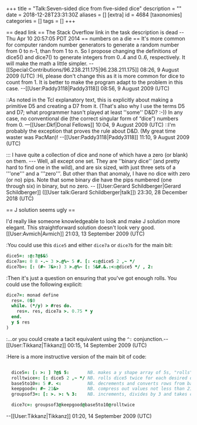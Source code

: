 +++
title = "Talk:Seven-sided dice from five-sided dice"
description = ""
date = 2018-12-28T23:31:30Z
aliases = []
[extra]
id = 4684
[taxonomies]
categories = []
tags = []
+++

== dead link ==
The Stack Overflow link in the task description is dead --Thu Apr 10 20:57:05 PDT 2014
== numbers on a die ==
It's more common for computer random number generators to generate a random number from 0 to n-1, than from 1 to n. So I propose changing the definitions of dice5() and dice7() to generate integers from 0..4 and 0..6, respectively. It will make the math a little simpler. --[[Special:Contributions/96.238.211.175|96.238.211.175]] 08:26, 9 August 2009 (UTC)
:Hi, please don't change this as it is more common for dice to count from 1. It is better to make the program adapt to the problem in this case. --[[User:Paddy3118|Paddy3118]] 08:56, 9 August 2009 (UTC)

::As noted in the Tcl explanatory text, this is explicitly about making a primitive D5 and creating a D7 from it. (That's also why I use the terms D5 and D7; what programmer hasn't played at least ''some'' D&D? :-)) In any case, no conventional die (the correct singular form of “dice”) numbers from 0. —[[User:Dkf|Donal Fellows]] 10:04, 9 August 2009 (UTC)
::I'm probably the exception that proves the rule about D&D. (My great time waster was PacMan)!  --[[User:Paddy3118|Paddy3118]] 11:10, 9 August 2009 (UTC)

::: I have quite a collection of dice and none of which have a zero (or blank) on them.         --- Well, all except one set.   They are   ''binary dice''   (and pretty hard to find one in the wild),   and are six sized, with just three sets of a '''one''' and a '''zero'''.   But other than that anomaly, I have no dice with zero (or no) pips.    Note that some binary die have the pips numbered (one through six) in binary, but no zero.      -- [[User:Gerard Schildberger|Gerard Schildberger]] ([[User talk:Gerard Schildberger|talk]]) 23:30, 28 December 2018 (UTC)

== J solution seems ugly ==

I'd really like someone knowledgeable to look and make J solution more elegant. This straightforward solution doesn't look very good. [[User:Avmich|Avmich]] 21:03, 13 September 2009 (UTC)

:You could use this <code>dice5</code> and either <code>dice7a</code> or <code>dice7b</code> for the main bit:

```j
dice5=: :@:?@$&5
dice7a=: 0 8 -.~ 3 >.@%~ 5 #. [: <:@dice5 2 ,~ */
dice7b=: [: (#~ 7&>:) 3 >.@%~ [: 5&#.&.:<:@dice5 */ , 2:
```


:Then it's just a question on ensuring that you've got enough rolls. You could use the following explicit:

```j
dice7=: monad define
  res=. 0$0
  while. (*/y) > #res do.
    res=. res, dice7a >. 0.75 * y
  end.
  y $ res
)
```

:...or you could create a tacit equivalent using the <code>^:</code> conjunction.--[[User:Tikkanz|Tikkanz]] 00:15, 14 September 2009 (UTC)

:Here is a more instructive version of the main bit of code:

```j

  dice5=: [: >: ] ?@$ 5:       NB. makes a y shape array of 5s, "rolls" the array and increments.
  rolltwice=: [: dice5 2 ,~ */ NB. rolls dice5 twice for each desired dice7 roll (*/y rows, 2 cols)
  base5to10=: 5 #. <:          NB. decrements and converts rows from base 5 to 10
  keepgood=: #~ 21&>           NB. compress out values not less than 21
  groupsof3=: [: >. >: % 3:    NB. increments, divides by 3 and takes ceiling

  dice7c=: groupsof3@keepgood@base5to10@rolltwice

```
--[[User:Tikkanz|Tikkanz]] 01:20, 14 September 2009 (UTC)
